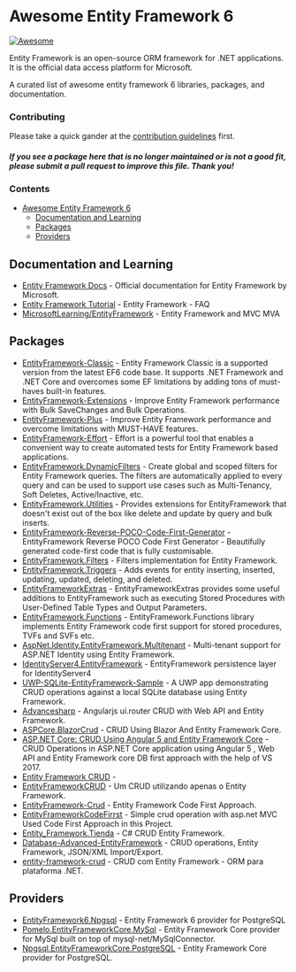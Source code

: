 # Awesome Entity Framework 6

[![Awesome](https://awesome.re/badge-flat.svg)](https://awesome.re)

Entity Framework is an open-source ORM framework for .NET applications. It is the official data access platform for Microsoft.

A curated list of awesome entity framework 6 libraries, packages, and documentation.

### Contributing

Please take a quick gander at the [contribution guidelines](https://github.com/zzzprojects/awesome-entity-framework-6/blob/master/CONTRIBUTING.md) first.

#### *If you see a package here that is no longer maintained or is not a good fit, please submit a pull request to improve this file. Thank you!*

### Contents

- [Awesome Entity Framework 6](#awesome-entity-framework-6)
  - [Documentation and Learning](#documentation-and-learning)
  - [Packages](#packages)
  - [Providers](#providers)

## Documentation and Learning

 - [Entity Framework Docs]() - Official documentation for Entity Framework by Microsoft.
 - [Entity Framework Tutorial](http://entityframework.net/) - Entity Framework - FAQ
 - [MicrosoftLearning/EntityFramework](https://github.com/MicrosoftLearning/EntityFramework) - Entity Framework and MVC MVA

## Packages

 - [EntityFramework-Classic](https://github.com/zzzprojects/EntityFramework-Classic) - Entity Framework Classic is a supported version from the latest EF6 code base. It supports .NET Framework and .NET Core and overcomes some EF limitations by adding tons of must-haves built-in features.
 - [EntityFramework-Extensions](https://github.com/zzzprojects/EntityFramework-Extensions) - Improve Entity Framework performance with Bulk SaveChanges and Bulk Operations.
 - [EntityFramework-Plus](https://github.com/zzzprojects/EntityFramework-Plus) - Improve Entity Framework performance and overcome limitations with MUST-HAVE features.
 - [EntityFramework-Effort](https://github.com/zzzprojects/EntityFramework-Effort) - Effort is a powerful tool that enables a convenient way to create automated tests for Entity Framework based applications.
 - [EntityFramework.DynamicFilters](https://github.com/zzzprojects/EntityFramework.DynamicFilters) - Create global and scoped filters for Entity Framework queries. The filters are automatically applied to every query and can be used to support use cases such as Multi-Tenancy, Soft Deletes, Active/Inactive, etc.
 - [EntityFramework.Utilities](https://github.com/MikaelEliasson/EntityFramework.Utilities) - Provides extensions for EntityFramework that doesn't exist out of the box like delete and update by query and bulk inserts.
 - [EntityFramework-Reverse-POCO-Code-First-Generator](https://github.com/sjh37/EntityFramework-Reverse-POCO-Code-First-Generator) - EntityFramework Reverse POCO Code First Generator - Beautifully generated code-first code that is fully customisable. 
 - [EntityFramework.Filters](https://github.com/jbogard/EntityFramework.Filters) - Filters implementation for Entity Framework.
 - [EntityFramework.Triggers](https://github.com/NickStrupat/EntityFramework.Triggers) - Adds events for entity inserting, inserted, updating, updated, deleting, and deleted.
 - [EntityFrameworkExtras](https://github.com/Fodsuk/EntityFrameworkExtras) - EntityFrameworkExtras provides some useful additions to EntityFramework such as executing Stored Procedures with User-Defined Table Types and Output Parameters.
 - [EntityFramework.Functions](https://github.com/Dixin/EntityFramework.Functions) - EntityFramework.Functions library implements Entity Framework code first support for stored procedures, TVFs and SVFs etc.
 - [AspNet.Identity.EntityFramework.Multitenant](https://github.com/JSkimming/AspNet.Identity.EntityFramework.Multitenant) - Multi-tenant support for ASP.NET Identity using Entity Framework.
 - [IdentityServer4.EntityFramework](https://github.com/IdentityServer/IdentityServer4.EntityFramework) - EntityFramework persistence layer for IdentityServer4
 - [UWP-SQLite-EntityFramework-Sample](https://github.com/XamlBrewer/UWP-SQLite-EntityFramework-Sample) - A UWP app demonstrating CRUD operations against a local SQLite database using Entity Framework.
 - [Advancesharp](https://github.com/AliAdravi/Advancesharp) - Angularjs ui.router CRUD with Web API and Entity Framework.
 - [ASPCore.BlazorCrud](https://github.com/AnkitSharma-007/ASPCore.BlazorCrud) - CRUD Using Blazor And Entity Framework Core.
 - [ASP.NET Core: CRUD Using Angular 5 and Entity Framework Core](https://github.com/AnkitSharma-007/CRUD.ASPCore.Angular5.WebAPI.EF) - CRUD Operations in ASP.NET Core application using Angular 5 , Web API and Entity Framework core DB first approach with the help of VS 2017.
 - [Entity Framework CRUD](https://github.com/ismailkocacan/Entity-Framework-CRUD) - 
 - [EntityFrameworkCRUD](https://github.com/leonardolima94/EntityFrameworkCRUD) - Um CRUD utilizando apenas o Entity Framework.
 - [EntityFramework-Crud](https://github.com/srihari112345/EntityFramework-Crud) - Entity Framework Code First Approach.
 - [EntityFrameworkCodeFirrst](https://github.com/wafimo/EntityFrameworkCodeFirrst) - Simple crud operation with asp.net MVC Used Code First Approach in this Project.
 - [Entity_Framework.Tienda](https://github.com/SysYou/Entity_Framework.Tienda) - C# CRUD Entity Framework.
 - [Database-Advanced-EntityFramework](https://github.com/KaloyanV/Database-Advanced-EntityFramework) - CRUD operations, Entity Framework, JSON/XML Import/Export.
 - [entity-framework-crud](https://github.com/Diogo65/entity-framework-crud) - CRUD com Entity Framework - ORM para plataforma .NET.

## Providers

 - [EntityFramework6.Npgsql](https://github.com/npgsql/EntityFramework6.Npgsql) - Entity Framework 6 provider for PostgreSQL
 - [Pomelo.EntityFrameworkCore.MySql](https://github.com/PomeloFoundation/Pomelo.EntityFrameworkCore.MySql) - Entity Framework Core provider for MySql built on top of mysql-net/MySqlConnector.
 - [Npgsql.EntityFrameworkCore.PostgreSQL](https://github.com/npgsql/Npgsql.EntityFrameworkCore.PostgreSQL) - Entity Framework Core provider for PostgreSQL.